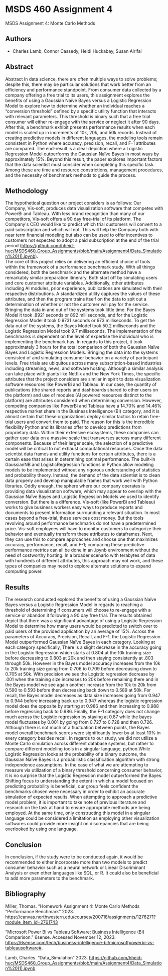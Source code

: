 
# MSDS 460 Assignment 4

MSDS Assignment 4: Monte Carlo Methods



## Authors

- Charles Lamb, Connor Cassedy, Heidi Huckabay, Susan Alrifai

## Abstract

Abstract
In data science, there are often multiple ways to solve problems; despite this, there may be particular solutions that work better from an efficiency and performance standpoint. From consumer data collected by a company offering a free trial to its users, this assignment explores the benefits of using a Gaussian Naïve Bayes versus a Logistic Regression Model to explore how to determine whether an individual reaches a  “conversion threshold” defined by a specific utility function that interacts with relevant parameters. This threshold is binary such that a free trial consumer will either re-engage with the service or neglect it after 90 days. After this, a benchmark exhibit presents performance results when each model is scaled up in increments of 10k, 20k, and 50k records. Instead of creating predictive models in different languages, the modeling tools remain consistent in Python where accuracy, precision, recall, and F-1 attributes are compared. The end-result is a clear depiction where a Logistic Regression Model outperforms the Gaussian Naïve Bayes in most ways by approximately 15%. Beyond this result, the paper explores important factors that the data scientist must consider when completing this specific task. Among these are time and resource constrictions, management procedures, and the necessity of benchmark methods to guide the process.


## Methodology 

The hypothetical question our project considers is as follows: Our Company, Vis-soft, produces data visualization software that competes with PowerBi and Tableau. With less brand recognition than many of our competitors, Vis-soft offers a 90 day free-trial of its platform. The Company's CEO would like to predict which trial customers will convert to a paid subscription and which will not. This will help the Company both with near term financial modeling but also can be used to offer incentives to customers not expected to adopt a paid subscription at the end of the trial period (https://github.com/hheid-huc/MSDS460_Group_Assignments/blob/main/Assignment4/Data_Simulation%20(1).ipynb).  
The core of this project relies on delivering an efficient choice of tools within the framework of a performance benchmark study. With all things considered, both the benchmark and the alternate method have a remarkably similar preparation itinerary. Both start off by simulating users and core customer attribute variables. Additionally, other attributes including AI modules, prior experience, publications are simulated with their respective distributions. A standardized utility captures the values of these attributes, and then the program trains itself on the data to spit out a determination of whether or not the customer will pay for the service. 
Bringing the data in and out of the systems took little time. For the Bayes Model it took .8921 seconds or 892 milliseconds, and for the Logistic Regression Model it took 0.9731 seconds or 973 milliseconds. To get the data out of the systems, the Bayes Model took 50.2 milliseconds and the Logistic Regression Model took 9.7 milliseconds. The implementation of the benchmarks is dependent on the level of expertise the individual who is implementing the benchmark has. In regards to this project, it took approximately 3 hours for the total comparison of both the Gaussian Naïve Bayes and Logistic Regression Models. Bringing the data into the systems consisted of and simulating consumer behavior on a variety of participant levels.
Free trials are ubiquitous across many subscription-based industries including streaming, news, and software hosting. Although a similar analysis can take place with giants like Netflix and the New York Times, the specific attributes that the project considers are similar in spirit to data visualization software resources like PowerBi and Tableau. In our case, the quantity of publications (the shared reports and dashboards shared to other users on the platform) and use of modules (AI powered resources distinct to the platform) are attributes considered when determining conversion. However, competing companies like PowerBi and Tableau have a 14.70% and 14.46% respective market share in the Business Intelligence (BI) category, and it is almost certain that these organizations deploy similar tactics to retain free-trial users and convert them to paid.
The reason for this is the incredible flexibility Python and its libraries offer to develop predictions from proprietary data. Within their extensive ecosystems, these companies can gather user data on a massive scale that transverses across many different components. Because of their larger scale, the selection of a predictive model will be critical to not exhaust computational resources.  Once the data scientist data frames and utility functions for certain attributes, there is a certain ease that arises in determining optimal performance. The built-in GaussianNB and LogisticRegression functions in Python allow modeling models to be implemented without any rigorous understanding of statistics and probability theory. Instead, the demand of the data scientist is to clean data properly and develop manipulable frames that work well with Python libraries.
Oddly enough, the sphere where our company operates is providing data visualization software, which may appear to overlap with the Gaussian Naïve Bayes and Logistic Regression Models we used to identify conversion. But there is a difference. Vis-soft (like PowerBi and Tableau) works to give business workers easy ways to produce reports and documents to present information surrounding a relevant situation. In most cases beyond a free-trial, these services cost money. But the tools revolving around performance benchmarks do not have a predetermined price. Vis-soft employees will have to monitor customers to categorize their behavior and eventually transform these attributes to dataframes. Next, they can use this to compare approaches and choose one that maximizes accuracy, performance, recall, and F-1; comparing these predictive performance metrics can all be done in an .ipynb environment without the need of costworthy hosting. In a broader scenario with terabytes of data with hundreds of different attributes, this approach may not work, and these types of companies may need to explore alternate solutions to expand computing power.

## Results
The research conducted explored the benefits of using a Gaussian Naïve Bayes versus a Logistic Regression Model in regards to reaching a threshold of determining if consumers will choose to re-engage with a service or abandon it following a 90 day free trial. The results obtained depict that there was a significant advantage of using a Logistic Regression Model to determine how many users would be predicted to switch over to paid users of the provided application by an average of 15%. Across the parameters of Accuracy, Precision, Recall, and F-1, the Logistic Regression Model outperformed Gaussian Naïve Bayes in each category. Looking at each category specifically, There is a slight decrease in the accuracy going in the Logistic Regression which starts at 0.804 at the 10k training size before decreasing to 0.803 at 20k and then staying consistently at .803 through 50k. However in the Bayes model accuracy increases from the 10k to 20k training size going from 0.706 to 0.709 before decreasing down to 0.705 at 50k. 
With precision we see the Logistic regression decrease by .001 when the training size increases to 20k before remaining there and in the Bayes model we see again another increase from the 10k to 20k from 0.590 to 0.593 before then decreasing back down to 0.589 at 50k. For recall, the Bayes model decreases as data size increases going from 0.947 to 0.944 before increasing back up to 0.947 whereas the logistic regression model does the opposite by starting at 0.986 and then increasing to 0.988 before regressing back to 0.986. Finally, the F-1 category does not change much across the Logistic regression by staying at 0.87 while the bayes model fluctuates by 0.001 by going from 0.727 to 0.728 and then 0.726. Although there is not much of a fluctuation between points, the Bayes model overall benchmark scores were significantly lower by at least 10% in every category besides recall. 
In regards to our study, we did not utilize a Monte Carlo simulation across different database systems, but rather to compare different modeling tools in a singular language, python.While Logistic Regression looks at the probability of a binary outcome, the Gaussian Naïve Bayes is a probabilistic classification algorithm with strong independence assumptions. In the case of what we are attempting to measure via utilization of a binary threshold concerning consumer behavior, it is no surprise that the Logistic Regression model outperformed the Bayes. 
Shifting focus  to understanding the extent in which a model focused on predicting probability is beneficial, our group feels confident the benchmarks chosen were necessary in order to exhibit an accurate simulation of expected results. When attempting to approach a predictive model problem, it is important to take note of previous literature and research on the task at hand to ensure appropriate methods are being employed. At the same time, only constructing this model in a singular language could be considered a limitation as employing other visualization softwares could provide more insight on discrepancies that are being overlooked by using one language.

## Conclusion
In conclusion, if the study were to be conducted again, it would be recommended to either incorporate more than two models to predict consumer behavior such as a neural network or Linear Discriminant Analysis or even other languages like SQL, or R. It could also be beneficial to add more parameters to the benchmark.

## Bibliography 
Miller, Thomas. “Homework Assignment 4: Monte Carlo Methods  “Performance Benchmark” 2023. https://canvas.northwestern.edu/courses/200718/assignments/1276271?module_item_id=2761743

“Microsoft Power Bi vs Tableau Software: Business Intelligence (BI) Comparison.” 6sense.   Accessed November 12, 2023. https://6sense.com/tech/business-intelligence-bi/microsoftpowerbi-vs-tableausoftware#.

Lamb, Charles. “Data_Simulation” 2023. https://github.com/hheid-huc/MSDS460_Group_Assignments/blob/main/Assignment4/Data_Simulation%20(1).ipynb
